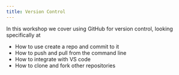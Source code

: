 ```yaml
---
title: Version Control
--- 
```


In this workshop we cover using GitHub for version control, looking specifically at

* How to use create a repo and commit to it
* How to push and pull from the command line
* How to integrate with VS code
* How to clone and fork other repositories
